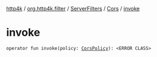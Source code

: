 [http4k](../../../index.md) / [org.http4k.filter](../../index.md) / [ServerFilters](../index.md) / [Cors](index.md) / [invoke](./invoke.md)

# invoke

`operator fun invoke(policy: `[`CorsPolicy`](../../-cors-policy/index.md)`): <ERROR CLASS>`
